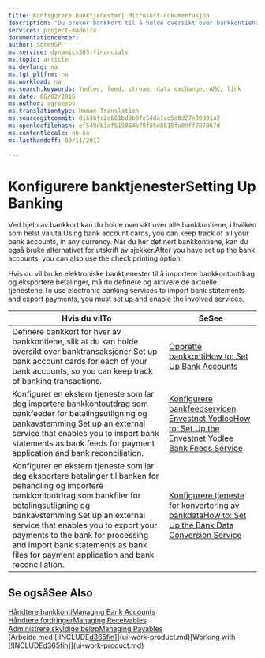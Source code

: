 ```yaml
---
title: Konfigurere banktjenester| Microsoft-dokumentasjon
description: "Du bruker bankkort til å holde oversikt over bankkontiene dine og definere bankfeeder, for eksempel Yodlee, for å utveksle data."
services: project-madeira
documentationcenter: 
author: SorenGP
ms.service: dynamics365-financials
ms.topic: article
ms.devlang: na
ms.tgt_pltfrm: na
ms.workload: na
ms.search.keywords: Yodlee, feed, stream, data exchange, AMC, link
ms.date: 06/02/2016
ms.author: sgroespe
ms.translationtype: Human Translation
ms.sourcegitcommit: 81636fc2e661bd9b07c54da1cd5d0d27e30d01a2
ms.openlocfilehash: ef549db1af519084b79f85d8815fa89ff707067d
ms.contentlocale: nb-no
ms.lasthandoff: 09/11/2017

---
```

# <a name="setting-up-banking"></a><span data-ttu-id="88568-103">Konfigurere banktjenester</span><span class="sxs-lookup"><span data-stu-id="88568-103">Setting Up Banking</span></span>
<span data-ttu-id="88568-104">Ved hjelp av bankkort kan du holde oversikt over alle bankkontiene, i hvilken som helst valuta.</span><span class="sxs-lookup"><span data-stu-id="88568-104">Using bank account cards, you can keep track of all your bank accounts, in any currency.</span></span> <span data-ttu-id="88568-105">Når du her definert bankkontiene, kan du også bruke alternativet for utskrift av sjekker.</span><span class="sxs-lookup"><span data-stu-id="88568-105">After you have set up the bank accounts, you can also use the check printing option.</span></span>

<span data-ttu-id="88568-106">Hvis du vil bruke elektroniske banktjenester til å importere bankkontoutdrag og eksportere betalinger, må du definere og aktivere de aktuelle tjenestene.</span><span class="sxs-lookup"><span data-stu-id="88568-106">To use electronic banking services to import bank statements and  export payments, you must set up and enable the involved services.</span></span>

| <span data-ttu-id="88568-107">Hvis du vil</span><span class="sxs-lookup"><span data-stu-id="88568-107">To</span></span> | <span data-ttu-id="88568-108">Se</span><span class="sxs-lookup"><span data-stu-id="88568-108">See</span></span> |
| --- | --- |
| <span data-ttu-id="88568-109">Definere bankkort for hver av bankkontiene, slik at du kan holde oversikt over banktransaksjoner.</span><span class="sxs-lookup"><span data-stu-id="88568-109">Set up bank account cards for each of your bank accounts, so you can keep track of banking transactions.</span></span> |[<span data-ttu-id="88568-110">Opprette bankkonti</span><span class="sxs-lookup"><span data-stu-id="88568-110">How to: Set Up Bank Accounts</span></span>](bank-how-setup-bank-accounts.md) |
| <span data-ttu-id="88568-111">Konfigurer en ekstern tjeneste som lar deg importere bankkontoutdrag som bankfeeder for betalingsutligning og bankavstemming.</span><span class="sxs-lookup"><span data-stu-id="88568-111">Set up an external service that enables you to import bank statements as bank feeds for payment application and bank reconciliation.</span></span> |[<span data-ttu-id="88568-112">Konfigurere bankfeedservicen Envestnet Yodlee</span><span class="sxs-lookup"><span data-stu-id="88568-112">How to: Set Up the Envestnet Yodlee Bank Feeds Service</span></span>](bank-how-setup-bank-statement-service.md) |
| <span data-ttu-id="88568-113">Konfigurer en ekstern tjeneste som lar deg eksportere betalinger til banken for behandling og importere bankkontoutdrag som bankfiler for betalingsutligning og bankavstemming.</span><span class="sxs-lookup"><span data-stu-id="88568-113">Set up an external service that enables you to export your payments to the bank for processing  and import bank statements as bank files for payment application and bank reconciliation.</span></span> |[<span data-ttu-id="88568-114">Konfigurere tjeneste for konvertering av bankdata</span><span class="sxs-lookup"><span data-stu-id="88568-114">How to: Set Up the Bank Data Conversion Service</span></span>](bank-how-setup-bank-data-conversion-service.md) |

## <a name="see-also"></a><span data-ttu-id="88568-115">Se også</span><span class="sxs-lookup"><span data-stu-id="88568-115">See Also</span></span>
[<span data-ttu-id="88568-116">Håndtere bankkonti</span><span class="sxs-lookup"><span data-stu-id="88568-116">Managing Bank Accounts</span></span>](bank-manage-bank-accounts.md)  
[<span data-ttu-id="88568-117">Håndtere fordringer</span><span class="sxs-lookup"><span data-stu-id="88568-117">Managing Receivables</span></span>](receivables-manage-receivables.md)  
[<span data-ttu-id="88568-118">Administrere skyldige beløp</span><span class="sxs-lookup"><span data-stu-id="88568-118">Managing Payables</span></span>](payables-manage-payables.md)  
<span data-ttu-id="88568-119">[Arbeide med [!INCLUDE[d365fin](includes/d365fin_md.md)]](ui-work-product.md)</span><span class="sxs-lookup"><span data-stu-id="88568-119">[Working with [!INCLUDE[d365fin](includes/d365fin_md.md)]](ui-work-product.md)</span></span>

